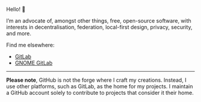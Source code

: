 Hello! 👋

I’m an advocate of, amongst other things, free, open-source software, with interests in decentralisation, federation, local-first design, privacy, security, and more.

Find me elsewhere:

- [GitLab](https://gitlab.com/oyowtyddb13pfry8)
- [GNOME GitLab](https://gitlab.gnome.org/1o9mhgxe6kwkpxd5)

---

**Please note**, GitHub is not the forge where I craft my creations. Instead, I use other platforms, such as GitLab, as the home for my projects. I maintain a GitHub account solely to contribute to projects that consider it their home.
